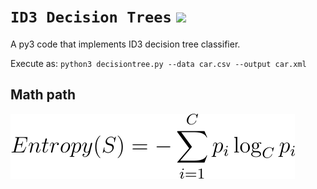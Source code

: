 # `ID3 Decision Trees` ![](https://img.shields.io/badge/Python-14354C?style=for-the-badge&logo=python&logoColor=white)

A py3 code that implements ID3 decision tree classifier.

Execute as: `python3 decisiontree.py --data car.csv --output car.xml`

## Math path

![](https://github.com/ranjiGT/ID3-decision-trees/blob/main/CodeCogsEqn.svg)
